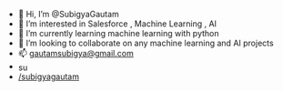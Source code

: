 - 👋 Hi, I’m @SubigyaGautam
- 👀 I’m interested in Salesforce , Machine Learning , AI
- 🌱 I’m currently learning machine learning with python
- 💞️ I’m looking to collaborate on any machine learning and AI projects
- 📫 gautamsubigya@gmail.com 
- <a target="_blank" rel="noopener noreferrer nofollow" href="https://raw.githubusercontent.com/rahuldkjain/github-profile-readme-generator/master/src/images/icons/Social/linked-in-alt.svg"><img align="center" src="https://raw.githubusercontent.com/rahuldkjain/github-profile-readme-generator/master/src/images/icons/Social/linked-in-alt.svg" alt="subigyagautam" height="16" width="20" style="max-width: 100%;"></a>
- <a href="https://linkedin.com/in/subigyagautam" rel="nofollow">/subigyagautam</a>


<!---
SubigyaGautam/SubigyaGautam is a ✨ special ✨ repository because its `README.md` (this file) appears on your GitHub profile.
You can click the Preview link to take a look at your changes.
--->
